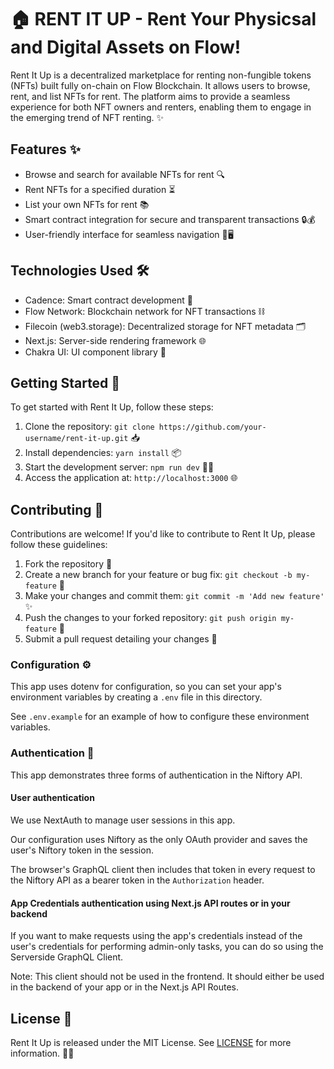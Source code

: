 # 🏠 RENT IT UP - Rent Your Physicsal and Digital Assets on Flow!

Rent It Up is a decentralized marketplace for renting non-fungible tokens (NFTs) built fully on-chain on Flow Blockchain. It allows users to browse, rent, and list NFTs for rent. The platform aims to provide a seamless experience for both NFT owners and renters, enabling them to engage in the emerging trend of NFT renting. ✨

## Features ✨

- Browse and search for available NFTs for rent 🔍
- Rent NFTs for a specified duration ⏳
- List your own NFTs for rent 📚
- Smart contract integration for secure and transparent transactions 🔒💰
- User-friendly interface for seamless navigation 🌈🖥️

## Technologies Used 🛠️

- Cadence: Smart contract development 📝
- Flow Network: Blockchain network for NFT transactions ⛓️
- Filecoin (web3.storage): Decentralized storage for NFT metadata 🗂️
- Next.js: Server-side rendering framework 🌐
- Chakra UI: UI component library 💅

## Getting Started 🚀

To get started with Rent It Up, follow these steps:

1. Clone the repository: `git clone https://github.com/your-username/rent-it-up.git` 📥
2. Install dependencies: `yarn install` 📦
3. Start the development server: `npm run dev` 🏃‍♂️
4. Access the application at: `http://localhost:3000` 🌐

## Contributing 🤝

Contributions are welcome! If you'd like to contribute to Rent It Up, please follow these guidelines:

1. Fork the repository 🍴
2. Create a new branch for your feature or bug fix: `git checkout -b my-feature` 🌟
3. Make your changes and commit them: `git commit -m 'Add new feature'` ✨
4. Push the changes to your forked repository: `git push origin my-feature` 🚀
5. Submit a pull request detailing your changes 🎉

### Configuration ⚙️

This app uses dotenv for configuration, so you can set your app's environment variables by creating a `.env` file in this directory.

See `.env.example` for an example of how to configure these environment variables.

### Authentication 🔐

This app demonstrates three forms of authentication in the Niftory API.

#### User authentication

We use NextAuth to manage user sessions in this app.

Our configuration uses Niftory as the only OAuth provider and saves the user's Niftory token in the session.

The browser's GraphQL client then includes that token in every request to the Niftory API as a bearer token in the `Authorization` header.

#### App Credentials authentication using Next.js API routes or in your backend

If you want to make requests using the app's credentials instead of the user's credentials for performing admin-only tasks, you can do so using the Serverside GraphQL Client.

Note: This client should not be used in the frontend. It should either be used in the backend of your app or in the Next.js API Routes.

## License 📄

Rent It Up is released under the MIT License. See [LICENSE](./LICENSE) for more information. 📝✨
